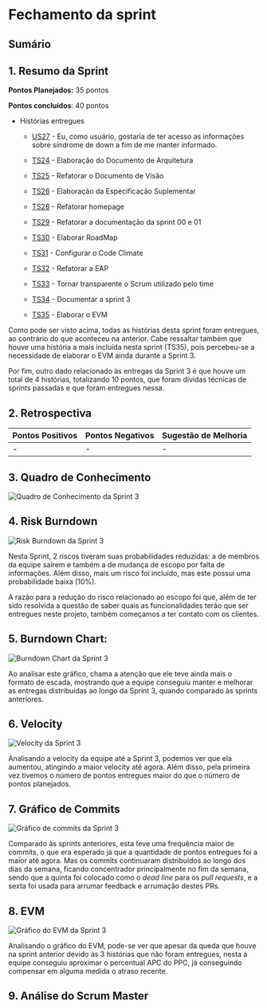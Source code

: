 # Fechamento da sprint

## Sumário

## 1. Resumo da Sprint

__Pontos Planejados:__ 35 pontos

__Pontos concluídos__: 40 pontos

- Histórias entregues

  - [US27](https://github.com/fga-gpp-mds/2018.1-Dr-Down/issues/43) - Eu, como usuário, gostaria de ter acesso as informações sobre síndrome de down a fim de me manter informado.

  - [TS24](https://github.com/fga-gpp-mds/2018.1-Dr-Down/issues/12) - Elaboração do Documento de Arquitetura

  - [TS25](https://github.com/fga-gpp-mds/2018.1-Dr-Down/issues/41) - Refatorar o Documento de Visão

  - [TS26](https://github.com/fga-gpp-mds/2018.1-Dr-Down/issues/13) - Elaboração da Especificação Suplementar

  - [TS28](https://github.com/fga-gpp-mds/2018.1-Dr-Down/issues/44) - Refatorar homepage

  - [TS29](https://github.com/fga-gpp-mds/2018.1-Dr-Down/issues/47) - Refatorar a documentação da sprint 00 e 01

  - [TS30](https://github.com/fga-gpp-mds/2018.1-Dr-Down/issues/5) - Elaborar RoadMap

  - [TS31](https://github.com/fga-gpp-mds/2018.1-Dr-Down/issues/39) - Configurar o Code Climate

  - [TS32](https://github.com/fga-gpp-mds/2018.1-Dr-Down/issues/54) - Refatorar a EAP

  - [TS33](https://github.com/fga-gpp-mds/2018.1-Dr-Down/issues/18) - Tornar transparente o Scrum utilizado pelo time

  - [TS34](https://github.com/fga-gpp-mds/2018.1-Dr-Down/issues/58) - Documentar a sprint 3

  - [TS35](https://github.com/fga-gpp-mds/2018.1-Dr-Down/issues/38) - Elaborar o EVM

Como pode ser visto acima, todas as histórias desta sprint foram entregues, ao contrário do que aconteceu na anterior. Cabe ressaltar também que houve uma história a mais incluída nesta sprint (TS35), pois percebeu-se a necessidade de elaborar o EVM ainda durante a Sprint 3.

Por fim, outro dado relacionado às entregas da Sprint 3 é que houve um total de 4 histórias, totalizando 10 pontos, que foram dívidas técnicas de sprints passadas e que foram entregues nessa.

## 2. Retrospectiva

| Pontos Positivos | Pontos Negativos | Sugestão de Melhoria |
| ----- | ----- | ---- |
| - | - | - |

## 3. Quadro de Conhecimento

![Quadro de Conhecimento da Sprint 3]()

## 4. Risk Burndown

![Risk Burndown da Sprint 3](https://uploaddeimagens.com.br/images/001/352/829/full/riskS3.png?1522460455)

Nesta Sprint, 2 riscos tiveram suas probabilidades reduzidas: a de membros da equipe saírem e também a de mudança de escopo por falta de informações. Além disso, mais um risco foi incluído, mas este possui uma probabilidade baixa (10%).

A razão para a redução do risco relacionado ao escopo foi que, além de ter sido resolvida a questão de saber quais as funcionalidades terão que ser entregues neste projeto, também começamos a ter contato com os clientes.

## 5. Burndown Chart:

![Burndown Chart da Sprint 3](https://uploaddeimagens.com.br/images/001/352/823/full/burndownS3.png?1522459917)

Ao analisar este gráfico, chama a atenção que ele teve ainda mais o formato de escada, mostrando que a equipe conseguiu manter e melhorar as entregas distribuídas ao longo da Sprint 3, quando comparado às sprints anteriores.

## 6. Velocity

![Velocity da Sprint 3](https://uploaddeimagens.com.br/images/001/352/821/full/velocityS3.png?1522459875)

Analisando a velocity da equipe até a Sprint 3, podemos ver que ela aumentou, atingindo a maior velocity até agora. Além disso, pela primeira vez tivemos o número de pontos entregues maior do que o número de pontos planejados.

## 7. Gráfico de Commits

![Gráfico de commits da Sprint 3](https://uploaddeimagens.com.br/images/001/352/819/full/commitsS3.png?1522459776)

Comparado às sprints anteriores, esta teve uma frequência maior de commits, o que era esperado já que a quantidade de pontos entregues foi a maior até agora. Mas os commits continuaram distribuídos ao longo dos dias da semana, ficando concentrador principalmente no fim da semana, sendo que a quinta foi colocado como o _dead line_ para os _pull requests_, e a sexta foi usada para arrumar feedback e arrumação destes PRs.

## 8. EVM

![Gráfico do EVM da Sprint 3](https://uploaddeimagens.com.br/images/001/352/820/full/evmS3.png?1522459835)

Analisando o gráfico do EVM, pode-se ver que apesar da queda que houve na sprint anterior devido às 3 histórias que não foram entregues, nesta a equipe conseguiu aproximar o percentual APC do PPC, já conseguindo compensar em alguma medida o atraso recente.

## 9. Análise do Scrum Master
